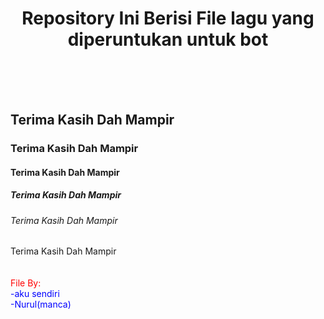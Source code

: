 <center>
<h1>Repository Ini Berisi File lagu yang diperuntukan untuk bot</h1>
<br>
<br>
<br>
</center>
<h2>Terima Kasih Dah Mampir</h2>
<h3>Terima Kasih Dah Mampir</h3>
<h4>Terima Kasih Dah Mampir</h4>
<h5>Terima Kasih Dah Mampir</h5>
<h6>Terima Kasih Dah Mampir</h6>
<h7>Terima Kasih Dah Mampir</h7>
<br>
<br>
<br>
<font color="red">File By:</font><br>
<font color="blue">-aku sendiri</font><br>
<font color="blue">-Nurul(manca)</font><br>
